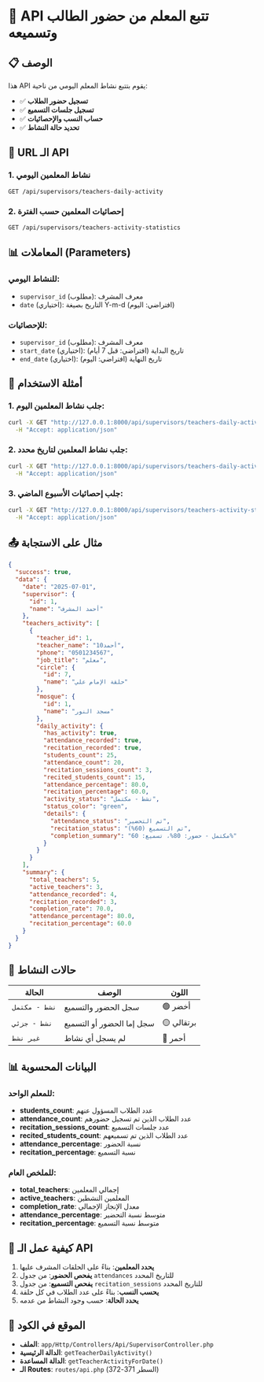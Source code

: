 # 🎯 API تتبع المعلم من حضور الطالب وتسميعه

## 📋 الوصف
هذا API يقوم بتتبع نشاط المعلم اليومي من ناحية:
- ✅ **تسجيل حضور الطلاب**
- ✅ **تسجيل جلسات التسميع**
- ✅ **حساب النسب والإحصائيات**
- ✅ **تحديد حالة النشاط**

## 🔗 URL الـ API

### 1. نشاط المعلمين اليومي
```
GET /api/supervisors/teachers-daily-activity
```

### 2. إحصائيات المعلمين حسب الفترة
```
GET /api/supervisors/teachers-activity-statistics
```

## 📊 المعاملات (Parameters)

### للنشاط اليومي:
- `supervisor_id` (مطلوب): معرف المشرف
- `date` (اختياري): التاريخ بصيغة Y-m-d (افتراضي: اليوم)

### للإحصائيات:
- `supervisor_id` (مطلوب): معرف المشرف  
- `start_date` (اختياري): تاريخ البداية (افتراضي: قبل 7 أيام)
- `end_date` (اختياري): تاريخ النهاية (افتراضي: اليوم)

## 📝 أمثلة الاستخدام

### 1. جلب نشاط المعلمين اليوم:
```bash
curl -X GET "http://127.0.0.1:8000/api/supervisors/teachers-daily-activity?supervisor_id=1&date=2025-07-01" \
  -H "Accept: application/json"
```

### 2. جلب نشاط المعلمين لتاريخ محدد:
```bash
curl -X GET "http://127.0.0.1:8000/api/supervisors/teachers-daily-activity?supervisor_id=1&date=2025-06-30" \
  -H "Accept: application/json"
```

### 3. جلب إحصائيات الأسبوع الماضي:
```bash
curl -X GET "http://127.0.0.1:8000/api/supervisors/teachers-activity-statistics?supervisor_id=1&start_date=2025-06-24&end_date=2025-07-01" \
  -H "Accept: application/json"
```

## 📤 مثال على الاستجابة

```json
{
  "success": true,
  "data": {
    "date": "2025-07-01",
    "supervisor": {
      "id": 1,
      "name": "أحمد المشرف"
    },
    "teachers_activity": [
      {
        "teacher_id": 1,
        "teacher_name": "أحمد10",
        "phone": "0501234567",
        "job_title": "معلم",
        "circle": {
          "id": 7,
          "name": "حلقة الإمام علي"
        },
        "mosque": {
          "id": 1,
          "name": "مسجد النور"
        },
        "daily_activity": {
          "has_activity": true,
          "attendance_recorded": true,
          "recitation_recorded": true,
          "students_count": 25,
          "attendance_count": 20,
          "recitation_sessions_count": 3,
          "recited_students_count": 15,
          "attendance_percentage": 80.0,
          "recitation_percentage": 60.0,
          "activity_status": "نشط - مكتمل",
          "status_color": "green",
          "details": {
            "attendance_status": "تم التحضير",
            "recitation_status": "تم التسميع (60%)",
            "completion_summary": "مكتمل - حضور: 80%، تسميع: 60%"
          }
        }
      }
    ],
    "summary": {
      "total_teachers": 5,
      "active_teachers": 3,
      "attendance_recorded": 4,
      "recitation_recorded": 3,
      "completion_rate": 70.0,
      "attendance_percentage": 80.0,
      "recitation_percentage": 60.0
    }
  }
}
```

## 🎯 حالات النشاط

| الحالة | الوصف | اللون |
|--------|--------|--------|
| `نشط - مكتمل` | سجل الحضور والتسميع | 🟢 أخضر |
| `نشط - جزئي` | سجل إما الحضور أو التسميع | 🟡 برتقالي |
| `غير نشط` | لم يسجل أي نشاط | 🔴 أحمر |

## 📊 البيانات المحسوبة

### للمعلم الواحد:
- **students_count**: عدد الطلاب المسؤول عنهم
- **attendance_count**: عدد الطلاب الذين تم تسجيل حضورهم
- **recitation_sessions_count**: عدد جلسات التسميع
- **recited_students_count**: عدد الطلاب الذين تم تسميعهم
- **attendance_percentage**: نسبة الحضور
- **recitation_percentage**: نسبة التسميع

### للملخص العام:
- **total_teachers**: إجمالي المعلمين
- **active_teachers**: المعلمين النشطين
- **completion_rate**: معدل الإنجاز الإجمالي
- **attendance_percentage**: متوسط نسبة التحضير
- **recitation_percentage**: متوسط نسبة التسميع

## 🔄 كيفية عمل الـ API

1. **يحدد المعلمين**: بناءً على الحلقات المشرف عليها
2. **يفحص الحضور**: من جدول `attendances` للتاريخ المحدد
3. **يفحص التسميع**: من جدول `recitation_sessions` للتاريخ المحدد
4. **يحسب النسب**: بناءً على عدد الطلاب في كل حلقة
5. **يحدد الحالة**: حسب وجود النشاط من عدمه

## 📍 الموقع في الكود
- **الملف**: `app/Http/Controllers/Api/SupervisorController.php`
- **الدالة الرئيسية**: `getTeacherDailyActivity()`
- **الدالة المساعدة**: `getTeacherActivityForDate()`
- **الـ Routes**: `routes/api.php` (السطر 371-372)
